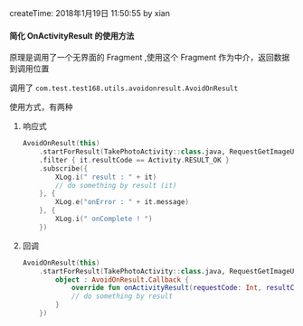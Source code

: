 
createTime: 2018年1月19日 11:50:55 by xian

#### 简化 OnActivityResult 的使用方法

原理是调用了一个无界面的 Fragment ,使用这个 Fragment 作为中介，返回数据到调用位置

调用了 ``` com.test.test168.utils.avoidonresult.AvoidOnResult ```

使用方式，有两种

1. 响应式

    ```kotlin
    AvoidOnResult(this)
        .startForResult(TakePhotoActivity::class.java, RequestGetImageUtils.REQUEST_CODE)
        .filter { it.resultCode == Activity.RESULT_OK }
        .subscribe({
            XLog.i(" result : " + it)
            // do something by result (it)
        }, {
            XLog.e("onError : " + it.message)
        }, {
            XLog.i(" onComplete ! ")
        })
    ```


1. 回调
    ```kotlin
    AvoidOnResult(this)
        .startForResult(TakePhotoActivity::class.java, RequestGetImageUtils.REQUEST_CODE,
            object : AvoidOnResult.Callback {
                override fun onActivityResult(requestCode: Int, resultCode: Int, data: Intent?) {
                // do something by result
            }
        })
    ```





